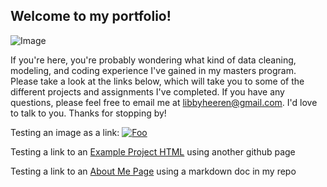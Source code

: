 ## Welcome to my portfolio!

![Image](https://photos.smugmug.com/photos/i-7CD4G5z/1/3026344e/O/i-7CD4G5z.jpg)

If you're here, you're probably wondering what kind of data cleaning, modeling, and coding experience I've gained in my masters program. Please take a look at the links below, which will take you to some of the different projects and assignments I've completed. If you have any questions, please feel free to email me at [libbyheeren@gmail.com](mailto:libbyheeren@gmail.com). I'd love to talk to you. Thanks for stopping by!





Testing an image as a link: [![Foo](http://www.google.com.au/images/nav_logo7.png)](http://google.com)

Testing a link to an [Example Project HTML](https://libbyheeren.github.io/TestProjectPage/) using another github page

Testing a link to an [About Me Page](AboutMe.md) using a markdown doc in my repo

